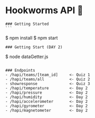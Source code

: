 # Hookworms API :snake:
    ### Getting Started
    ```
  $ npm install
  $ npm start
```
### Getting Start (DAY 2)
```
  $ node dataGetter.js
```

### Endpoints
- /hapi/teams/[team_id]     <- Quiz 1
- /hapi/teams/all           <- Quiz 2
- showresponse              <- Quiz 3
- /hapi/temperature         <- Day 2
- /hapi/pressure            <- Day 2
- /hapi/humidity            <- Day 2
- /hapi/accelerometer       <- Day 2
- /hapi/gyrometer           <- Day 2
- /hapi/magnetometer        <- Day 2
